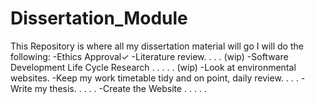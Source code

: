 # Dissertation_Module
This Repository is where all my dissertation material will go
I will do the following:
-Ethics Approval✓
-Literature review. . . . (wip)
-Software Development Life Cycle Research . . . . . (wip)
-Look at environmental websites.
-Keep my work timetable tidy and on point, daily review. . . . 
-Write my thesis. . . . .
-Create the Website . . . . . 
